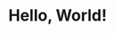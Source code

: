 
<!DOCTYPE html>
<html>
<head>
    <title>Hello World Page</title>
</head>
<body>
    <h1>Hello, World!</h1>
</body>
</html>
